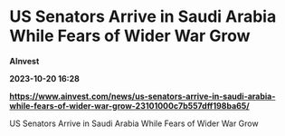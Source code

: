 # US Senators Arrive in Saudi Arabia While Fears of Wider War Grow
**AInvest**

**2023-10-20 16:28**

**https://www.ainvest.com/news/us-senators-arrive-in-saudi-arabia-while-fears-of-wider-war-grow-23101000c7b557dff198ba65/**

US Senators Arrive in Saudi Arabia While Fears of Wider War Grow